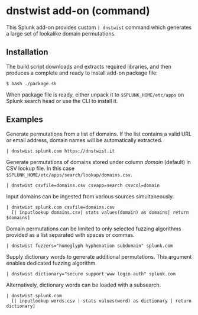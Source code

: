 dnstwist add-on (command)
=========================

This Splunk add-on provides custom `| dnstwist` command which generates a large
set of lookalike domain permutations.


Installation
------------

The build script downloads and extracts required libraries, and then produces
a complete and ready to install add-on package file:

```
$ bash ./package.sh
```

When package file is ready, either unpack it to `$SPLUNK_HOME/etc/apps` on
Splunk search head or use the CLI to install it.


Examples
--------

Generate permutations from a list of domains. If the list contains a valid URL
or email address, domain names will be automatically extracted.

```
| dnstwist splunk.com https://dnstwist.it
```

Generate permutations of domains stored under column *domain* (default) in CSV
lookup file. In this case `$SPLUNK_HOME/etc/apps/search/lookup/domains.csv`.

```
| dnstwist csvfile=domains.csv csvapp=search csvcol=domain
```

Input domains can be ingested from various sources simultaneously.

```
| dnstwist splunk.com csvfile=domains.csv
  [| inputlookup domains.csv| stats values(domain) as domains| return $domains]
```

Domain permutations can be limited to only selected fuzzing algorithms provided
as a list separated with spaces or commas.

```
| dnstwist fuzzers="homoglyph hyphenation subdomain" splunk.com
```

Supply dictionary words to generate additional permutations. This argument
enables dedicated fuzzing algorithm.

```
| dnstwist dictionary="secure support www login auth" splunk.com
```

Alternatively, dictionary words can be loaded with a subsearch.

```
| dnstwist splunk.com
  [| inputlookup words.csv | stats values(word) as dictionary | return dictionary]
```
